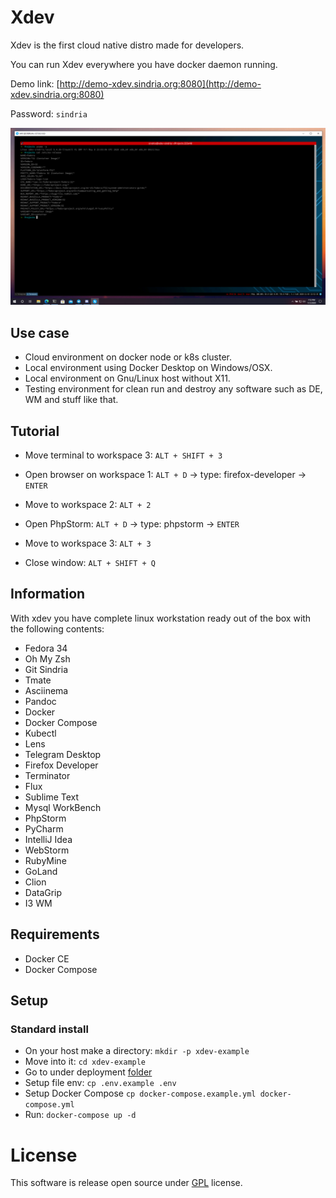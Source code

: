 # Xdev

Xdev is the first cloud native distro made for developers.

You can run Xdev everywhere you have docker daemon running.

Demo link: [http://demo-xdev.sindria.org:8080](http://demo-xdev.sindria.org:8080)

Password: `sindria`

![xdev](docs/screenshots/w3.png)

## Use case

- Cloud environment on docker node or k8s cluster.
- Local environment using Docker Desktop on Windows/OSX.
- Local environment on Gnu/Linux host without X11.
- Testing environment for clean run and destroy any software such as DE, WM and stuff like that.

## Tutorial

- Move terminal to workspace 3: `ALT + SHIFT + 3`

- Open browser on workspace 1: `ALT + D` -> type: firefox-developer -> `ENTER`

- Move to workspace 2: `ALT + 2`

- Open PhpStorm: `ALT + D` -> type: phpstorm -> `ENTER`

- Move to workspace 3: `ALT + 3`

- Close window: `ALT + SHIFT + Q`

## Information

With xdev you have complete linux workstation ready out of the box with the following contents:

- Fedora 34
- Oh My Zsh
- Git Sindria
- Tmate
- Asciinema
- Pandoc
- Docker
- Docker Compose
- Kubectl
- Lens
- Telegram Desktop
- Firefox Developer
- Terminator
- Flux
- Sublime Text
- Mysql WorkBench
- PhpStorm
- PyCharm
- IntelliJ Idea
- WebStorm
- RubyMine
- GoLand
- Clion
- DataGrip
- I3 WM

## Requirements

- Docker CE
- Docker Compose

## Setup

[comment]: <> (### Quick install)

[comment]: <> (- Run: `docker-compose -f https://raw.githubusercontent.com/SindriaInc/xdev/master/deployment/docker-compose.example.yml --env-file https://raw.githubusercontent.com/SindriaInc/xdev/master/deployment/.env.example up -d`)

### Standard install

- On your host make a directory: `mkdir -p xdev-example`
- Move into it: `cd xdev-example`
- Go to under deployment [folder](https://github.com/SindriaInc/xdev/tree/master/deployment)
- Setup file env: `cp .env.example .env`
- Setup Docker Compose `cp docker-compose.example.yml docker-compose.yml`
- Run: `docker-compose up -d`

# License

This software is release open source under [GPL](https://github.com/SindriaInc/xdev/blob/master/LICENSE) license.